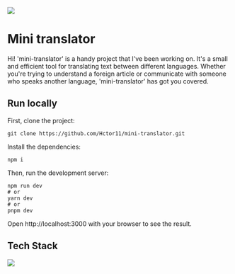 ![](/Header.png)
# Mini translator
Hi! 'mini-translator' is a handy project that I've been working on. It's a small and efficient tool for translating text between different languages. 
Whether you're trying to understand a foreign article or communicate with someone who speaks another language, 'mini-translator' has got you covered.

## Run locally
First, clone the project:
```
git clone https://github.com/Hctor11/mini-translator.git
```

Install the dependencies:
```
npm i
```

Then, run the development server:
```
npm run dev
# or
yarn dev
# or
pnpm dev
```
Open http://localhost:3000 with your browser to see the result.

## Tech Stack
![](/TechStack.png)